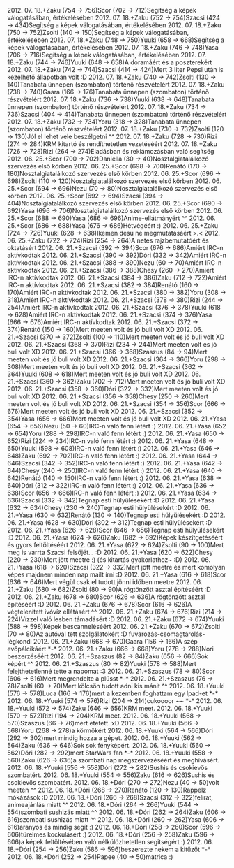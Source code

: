 <tr><td>2012. 07. 18.</td><td>+</td><td>Zaku (754 &rarr; 756)</td><td>Scor (702 &rarr; 712)</td><td>Segítség a képek válogatásában, értékelésében</td></tr>
<tr><td>2012. 07. 18.</td><td>+</td><td>Zaku (752 &rarr; 754)</td><td>Szacsi (424 &rarr; 434)</td><td>Segítség a képek válogatásában, értékelésében</td></tr>
<tr><td>2012. 07. 18.</td><td>+</td><td>Zaku (750 &rarr; 752)</td><td>Zsolti (140 &rarr; 150)</td><td>Segítség a képek válogatásában, értékelésében</td></tr>
<tr><td>2012. 07. 18.</td><td>+</td><td>Zaku (748 &rarr; 750)</td><td>Yuuki (658 &rarr; 668)</td><td>Segítség a képek válogatásában, értékelésében</td></tr>
<tr><td>2012. 07. 18.</td><td>+</td><td>Zaku (746 &rarr; 748)</td><td>Yasa (706 &rarr; 716)</td><td>Segítség a képek válogatásában, értékelésében</td></tr>
<tr><td>2012. 07. 18.</td><td>+</td><td>Zaku (744 &rarr; 746)</td><td>Yuuki (648 &rarr; 658)</td><td>A doramáért és a poszterekért</td></tr>
<tr><td>2012. 07. 18.</td><td>+</td><td>Zaku (742 &rarr; 744)</td><td>Szacsi (414 &rarr; 424)</td><td>Mert 3 liter Pepsi után is kezelhető állapotban volt :D</td></tr>
<tr><td>2012. 07. 18.</td><td>+</td><td>Zaku (740 &rarr; 742)</td><td>Zsolti (130 &rarr; 140)</td><td>Tanabata ünnepen (szombaton) történő részvételért</td></tr>
<tr><td>2012. 07. 18.</td><td>+</td><td>Zaku (738 &rarr; 740)</td><td>Gaara (166 &rarr; 176)</td><td>Tanabata ünnepen (szombaton) történő részvételért</td></tr>
<tr><td>2012. 07. 18.</td><td>+</td><td>Zaku (736 &rarr; 738)</td><td>Yuuki (638 &rarr; 648)</td><td>Tanabata ünnepen (szombaton) történő részvételért</td></tr>
<tr><td>2012. 07. 18.</td><td>+</td><td>Zaku (734 &rarr; 736)</td><td>Szacsi (404 &rarr; 414)</td><td>Tanabata ünnepen (szombaton) történő részvételért</td></tr>
<tr><td>2012. 07. 18.</td><td>+</td><td>Zaku (732 &rarr; 734)</td><td>Yoru (318 &rarr; 328)</td><td>Tanabata ünnepen (szombaton) történő részvételért</td></tr>
<tr><td>2012. 07. 18.</td><td>+</td><td>Zaku (730 &rarr; 732)</td><td>Zsolti (120 &rarr; 130)</td><td>Jól el lehet vele beszélgetni ^^</td></tr>
<tr><td>2012. 07. 18.</td><td>+</td><td>Zaku (728 &rarr; 730)</td><td>Rizi (274 &rarr; 284)</td><td>KRM kitartó és rendíthetetlen vezetéséért</td></tr>
<tr><td>2012. 07. 18.</td><td>+</td><td>Zaku (726 &rarr; 728)</td><td>Rizi (264 &rarr; 274)</td><td>Eladásban és reklámozásban való segítség</td></tr>
<tr><td>2012. 06. 25.</td><td>+</td><td>Scor (700 &rarr; 702)</td><td>Daniella (30 &rarr; 40)</td><td>Nosztalgiatalálkozó szervezés első körben</td></tr>
<tr><td>2012. 06. 25.</td><td>+</td><td>Scor (698 &rarr; 700)</td><td>Renátó (170 &rarr; 180)</td><td>Nosztalgiatalálkozó szervezés első körben</td></tr>
<tr><td>2012. 06. 25.</td><td>+</td><td>Scor (696 &rarr; 698)</td><td>Zsolti (110 &rarr; 120)</td><td>Nosztalgiatalálkozó szervezés első körben</td></tr>
<tr><td>2012. 06. 25.</td><td>+</td><td>Scor (694 &rarr; 696)</td><td>Nezu (70 &rarr; 80)</td><td>Nosztalgiatalálkozó szervezés első körben</td></tr>
<tr><td>2012. 06. 25.</td><td>+</td><td>Scor (692 &rarr; 694)</td><td>Szacsi (394 &rarr; 404)</td><td>Nosztalgiatalálkozó szervezés első körben</td></tr>
<tr><td>2012. 06. 25.</td><td>+</td><td>Scor (690 &rarr; 692)</td><td>Yasa (696 &rarr; 706)</td><td>Nosztalgiatalálkozó szervezés első körben</td></tr>
<tr><td>2012. 06. 25.</td><td>+</td><td>Scor (688 &rarr; 690)</td><td>Yasa (686 &rarr; 696)</td><td>Anime-ellátmányért ^^</td></tr>
<tr><td>2012. 06. 25.</td><td>+</td><td>Scor (686 &rarr; 688)</td><td>Yasa (676 &rarr; 686)</td><td>Hétvégéért :)</td></tr>
<tr><td>2012. 06. 25.</td><td>+</td><td>Zaku (724 &rarr; 726)</td><td>Yuuki (628 &rarr; 638)</td><td>Ikemen desu ne megmutatásáért &gt;.&lt;</td></tr>
<tr><td>2012. 06. 25.</td><td>+</td><td>Zaku (722 &rarr; 724)</td><td>Rizi (254 &rarr; 264)</td><td>A netes rajzbemutatóért és oktatásért</td></tr>
<tr><td>2012. 06. 21.</td><td>+</td><td>Szacsi (392 &rarr; 394)</td><td>Scor (676 &rarr; 686)</td><td>Amiért IRC-n aktívkodtak</td></tr>
<tr><td>2012. 06. 21.</td><td>+</td><td>Szacsi (390 &rarr; 392)</td><td>Dóri (332 &rarr; 342)</td><td>Amiért IRC-n aktívkodtak</td></tr>
<tr><td>2012. 06. 21.</td><td>+</td><td>Szacsi (388 &rarr; 390)</td><td>Nezu (60 &rarr; 70)</td><td>Amiért IRC-n aktívkodtak</td></tr>
<tr><td>2012. 06. 21.</td><td>+</td><td>Szacsi (386 &rarr; 388)</td><td>Chesy (260 &rarr; 270)</td><td>Amiért IRC-n aktívkodtak</td></tr>
<tr><td>2012. 06. 21.</td><td>+</td><td>Szacsi (384 &rarr; 386)</td><td>Zaku (712 &rarr; 722)</td><td>Amiért IRC-n aktívkodtak</td></tr>
<tr><td>2012. 06. 21.</td><td>+</td><td>Szacsi (382 &rarr; 384)</td><td>Renátó (160 &rarr; 170)</td><td>Amiért IRC-n aktívkodtak</td></tr>
<tr><td>2012. 06. 21.</td><td>+</td><td>Szacsi (380 &rarr; 382)</td><td>Yoru (308 &rarr; 318)</td><td>Amiért IRC-n aktívkodtak</td></tr>
<tr><td>2012. 06. 21.</td><td>+</td><td>Szacsi (378 &rarr; 380)</td><td>Rizi (244 &rarr; 254)</td><td>Amiért IRC-n aktívkodtak</td></tr>
<tr><td>2012. 06. 21.</td><td>+</td><td>Szacsi (376 &rarr; 378)</td><td>Yuuki (618 &rarr; 628)</td><td>Amiért IRC-n aktívkodtak</td></tr>
<tr><td>2012. 06. 21.</td><td>+</td><td>Szacsi (374 &rarr; 376)</td><td>Yasa (666 &rarr; 676)</td><td>Amiért IRC-n aktívkodtak</td></tr>
<tr><td>2012. 06. 21.</td><td>+</td><td>Szacsi (372 &rarr; 374)</td><td>Renátó (150 &rarr; 160)</td><td>Mert meeten volt és jó buli volt XD</td></tr>
<tr><td>2012. 06. 21.</td><td>+</td><td>Szacsi (370 &rarr; 372)</td><td>Zsolti (100 &rarr; 110)</td><td>Mert meeten volt és jó buli volt XD</td></tr>
<tr><td>2012. 06. 21.</td><td>+</td><td>Szacsi (368 &rarr; 370)</td><td>Rizi (234 &rarr; 244)</td><td>Mert meeten volt és jó buli volt XD</td></tr>
<tr><td>2012. 06. 21.</td><td>+</td><td>Szacsi (366 &rarr; 368)</td><td>Szaszus (84 &rarr; 94)</td><td>Mert meeten volt és jó buli volt XD</td></tr>
<tr><td>2012. 06. 21.</td><td>+</td><td>Szacsi (364 &rarr; 366)</td><td>Yoru (298 &rarr; 308)</td><td>Mert meeten volt és jó buli volt XD</td></tr>
<tr><td>2012. 06. 21.</td><td>+</td><td>Szacsi (362 &rarr; 364)</td><td>Yuuki (608 &rarr; 618)</td><td>Mert meeten volt és jó buli volt XD</td></tr>
<tr><td>2012. 06. 21.</td><td>+</td><td>Szacsi (360 &rarr; 362)</td><td>Zaku (702 &rarr; 712)</td><td>Mert meeten volt és jó buli volt XD</td></tr>
<tr><td>2012. 06. 21.</td><td>+</td><td>Szacsi (358 &rarr; 360)</td><td>Dóri (322 &rarr; 332)</td><td>Mert meeten volt és jó buli volt XD</td></tr>
<tr><td>2012. 06. 21.</td><td>+</td><td>Szacsi (356 &rarr; 358)</td><td>Chesy (250 &rarr; 260)</td><td>Mert meeten volt és jó buli volt XD</td></tr>
<tr><td>2012. 06. 21.</td><td>+</td><td>Szacsi (354 &rarr; 356)</td><td>Scor (666 &rarr; 676)</td><td>Mert meeten volt és jó buli volt XD</td></tr>
<tr><td>2012. 06. 21.</td><td>+</td><td>Szacsi (352 &rarr; 354)</td><td>Yasa (656 &rarr; 666)</td><td>Mert meeten volt és jó buli volt XD</td></tr>
<tr><td>2012. 06. 21.</td><td>+</td><td>Yasa (654 &rarr; 656)</td><td>Nezu (50 &rarr; 60)</td><td>IRC-n való fenn létért :)</td></tr>
<tr><td>2012. 06. 21.</td><td>+</td><td>Yasa (652 &rarr; 654)</td><td>Yoru (288 &rarr; 298)</td><td>IRC-n való fenn létért :)</td></tr>
<tr><td>2012. 06. 21.</td><td>+</td><td>Yasa (650 &rarr; 652)</td><td>Rizi (224 &rarr; 234)</td><td>IRC-n való fenn létért :)</td></tr>
<tr><td>2012. 06. 21.</td><td>+</td><td>Yasa (648 &rarr; 650)</td><td>Yuuki (598 &rarr; 608)</td><td>IRC-n való fenn létért :)</td></tr>
<tr><td>2012. 06. 21.</td><td>+</td><td>Yasa (646 &rarr; 648)</td><td>Zaku (692 &rarr; 702)</td><td>IRC-n való fenn létért :)</td></tr>
<tr><td>2012. 06. 21.</td><td>+</td><td>Yasa (644 &rarr; 646)</td><td>Szacsi (342 &rarr; 352)</td><td>IRC-n való fenn létért :)</td></tr>
<tr><td>2012. 06. 21.</td><td>+</td><td>Yasa (642 &rarr; 644)</td><td>Chesy (240 &rarr; 250)</td><td>IRC-n való fenn létért :)</td></tr>
<tr><td>2012. 06. 21.</td><td>+</td><td>Yasa (640 &rarr; 642)</td><td>Renátó (140 &rarr; 150)</td><td>IRC-n való fenn létért :)</td></tr>
<tr><td>2012. 06. 21.</td><td>+</td><td>Yasa (638 &rarr; 640)</td><td>Dóri (312 &rarr; 322)</td><td>IRC-n való fenn létért :)</td></tr>
<tr><td>2012. 06. 21.</td><td>+</td><td>Yasa (636 &rarr; 638)</td><td>Scor (656 &rarr; 666)</td><td>IRC-n való fenn létért :)</td></tr>
<tr><td>2012. 06. 21.</td><td>+</td><td>Yasa (634 &rarr; 636)</td><td>Szacsi (332 &rarr; 342)</td><td>Tegnap esti hülyülésekért :D</td></tr>
<tr><td>2012. 06. 21.</td><td>+</td><td>Yasa (632 &rarr; 634)</td><td>Chesy (230 &rarr; 240)</td><td>Tegnap esti hülyülésekért :D</td></tr>
<tr><td>2012. 06. 21.</td><td>+</td><td>Yasa (630 &rarr; 632)</td><td>Renátó (130 &rarr; 140)</td><td>Tegnap esti hülyülésekért :D</td></tr>
<tr><td>2012. 06. 21.</td><td>+</td><td>Yasa (628 &rarr; 630)</td><td>Dóri (302 &rarr; 312)</td><td>Tegnap esti hülyülésekért :D</td></tr>
<tr><td>2012. 06. 21.</td><td>+</td><td>Yasa (626 &rarr; 628)</td><td>Scor (646 &rarr; 656)</td><td>Tegnap esti hülyülésekért :D</td></tr>
<tr><td>2012. 06. 21.</td><td>+</td><td>Yasa (624 &rarr; 626)</td><td>Zaku (682 &rarr; 692)</td><td>Képek készítgetéséért és gyors feltöltéséért</td></tr>
<tr><td>2012. 06. 21.</td><td>+</td><td>Yasa (622 &rarr; 624)</td><td>Zsolti (90 &rarr; 100)</td><td>Mert meg is varrta Szacsi felsőjét... :D</td></tr>
<tr><td>2012. 06. 21.</td><td>+</td><td>Yasa (620 &rarr; 622)</td><td>Chesy (220 &rarr; 230)</td><td>Mert jött meetre :) (és kitartás gyakorlathoz~ :D)</td></tr>
<tr><td>2012. 06. 21.</td><td>+</td><td>Yasa (618 &rarr; 620)</td><td>Szacsi (322 &rarr; 332)</td><td>Mert jött meetre és mert komolyan képes majdnem minden nap mailt írni :D</td></tr>
<tr><td>2012. 06. 21.</td><td>+</td><td>Yasa (616 &rarr; 618)</td><td>Scor (636 &rarr; 646)</td><td>Mert végül csak el tudott jönni időben meetre</td></tr>
<tr><td>2012. 06. 21.</td><td>+</td><td>Zaku (680 &rarr; 682)</td><td>Zsolti (80 &rarr; 90)</td><td>A rögtönzött asztal építéséért :D</td></tr>
<tr><td>2012. 06. 21.</td><td>+</td><td>Zaku (678 &rarr; 680)</td><td>Scor (626 &rarr; 636)</td><td>A rögtönzött asztal építéséért :D</td></tr>
<tr><td>2012. 06. 21.</td><td>+</td><td>Zaku (676 &rarr; 678)</td><td>Scor (616 &rarr; 626)</td><td>A végtelenített ivóvíz ellátásért ^^</td></tr>
<tr><td>2012. 06. 21.</td><td>+</td><td>Zaku (674 &rarr; 676)</td><td>Rizi (214 &rarr; 224)</td><td>Vízzel való lesben támadásért :D</td></tr>
<tr><td>2012. 06. 21.</td><td>+</td><td>Zaku (672 &rarr; 674)</td><td>Yuuki (588 &rarr; 598)</td><td>Képek bescanneléséért</td></tr>
<tr><td>2012. 06. 21.</td><td>+</td><td>Zaku (670 &rarr; 672)</td><td>Zsolti (70 &rarr; 80)</td><td>Az autóval tett szolgálatokért :D fuvarozás-csomagtárolás-légkondi</td></tr>
<tr><td>2012. 06. 21.</td><td>+</td><td>Zaku (668 &rarr; 670)</td><td>Gaara (156 &rarr; 166)</td><td>A szép evőpálcikáért *-*</td></tr>
<tr><td>2012. 06. 21.</td><td>+</td><td>Zaku (666 &rarr; 668)</td><td>Yoru (278 &rarr; 288)</td><td>Nori beszerzéséért</td></tr>
<tr><td>2012. 06. 21.</td><td>+</td><td>Szaszus (82 &rarr; 84)</td><td>Zaku (656 &rarr; 666)</td><td>Sok képért ^^</td></tr>
<tr><td>2012. 06. 21.</td><td>+</td><td>Szaszus (80 &rarr; 82)</td><td>Yuuki (578 &rarr; 588)</td><td>Mert felejthetetlenné tette a napomat :3</td></tr>
<tr><td>2012. 06. 21.</td><td>+</td><td>Szaszus (78 &rarr; 80)</td><td>Scor (606 &rarr; 616)</td><td>Mert megrendelte a plüsst *-*</td></tr>
<tr><td>2012. 06. 21.</td><td>+</td><td>Szaszus (76 &rarr; 78)</td><td>Zsolti (60 &rarr; 70)</td><td>Mert kölcsön tudott adni kis mánit ^^</td></tr>
<tr><td>2012. 06. 18.</td><td>+</td><td>Yuuki (576 &rarr; 578)</td><td>Luca (166 &rarr; 176)</td><td>mert a kezemben foghattam egy Ipad-et *-*</td></tr>
<tr><td>2012. 06. 18.</td><td>+</td><td>Yuuki (574 &rarr; 576)</td><td>Rizi (204 &rarr; 214)</td><td>cukoooor ~~ *-*</td></tr>
<tr><td>2012. 06. 18.</td><td>+</td><td>Yuuki (572 &rarr; 574)</td><td>Zaku (646 &rarr; 656)</td><td>KRM meet.</td></tr>
<tr><td>2012. 06. 18.</td><td>+</td><td>Yuuki (570 &rarr; 572)</td><td>Rizi (194 &rarr; 204)</td><td>KRM meet.</td></tr>
<tr><td>2012. 06. 18.</td><td>+</td><td>Yuuki (568 &rarr; 570)</td><td>Szaszus (66 &rarr; 76)</td><td>mert etetett. xD</td></tr>
<tr><td>2012. 06. 18.</td><td>+</td><td>Yuuki (566 &rarr; 568)</td><td>Yoru (268 &rarr; 278)</td><td>a körmökért</td></tr>
<tr><td>2012. 06. 18.</td><td>+</td><td>Yuuki (564 &rarr; 566)</td><td>Dóri (292 &rarr; 302)</td><td>mert mindig hozza a gépet.</td></tr>
<tr><td>2012. 06. 18.</td><td>+</td><td>Yuuki (562 &rarr; 564)</td><td>Zaku (636 &rarr; 646)</td><td>Sok sok fényképért.</td></tr>
<tr><td>2012. 06. 18.</td><td>+</td><td>Yuuki (560 &rarr; 562)</td><td>Dóri (282 &rarr; 292)</td><td>mert StarWars fan *-*</td></tr>
<tr><td>2012. 06. 18.</td><td>+</td><td>Yuuki (558 &rarr; 560)</td><td>Zaku (626 &rarr; 636)</td><td>a szombati nap megszervezéséért és meghívásért.</td></tr>
<tr><td>2012. 06. 18.</td><td>+</td><td>Yuuki (556 &rarr; 558)</td><td>Dóri (272 &rarr; 282)</td><td>Sushis és csokievős szombatért.</td></tr>
<tr><td>2012. 06. 18.</td><td>+</td><td>Yuuki (554 &rarr; 556)</td><td>Zaku (616 &rarr; 626)</td><td>Sushis és csokievős szombatért.</td></tr>
<tr><td>2012. 06. 18.</td><td>+</td><td>Dóri (270 &rarr; 272)</td><td>Nezu (40 &rarr; 50)</td><td>volt meeten ^^</td></tr>
<tr><td>2012. 06. 18.</td><td>+</td><td>Dóri (268 &rarr; 270)</td><td>Renátó (120 &rarr; 130)</td><td>Rappelz mókázások :D</td></tr>
<tr><td>2012. 06. 18.</td><td>+</td><td>Dóri (266 &rarr; 268)</td><td>Szacsi (312 &rarr; 322)</td><td>felirat, animeajánlás miatt ^^</td></tr>
<tr><td>2012. 06. 18.</td><td>+</td><td>Dóri (264 &rarr; 266)</td><td>Yuuki (544 &rarr; 554)</td><td>szombati sushizás miatt ^^</td></tr>
<tr><td>2012. 06. 18.</td><td>+</td><td>Dóri (262 &rarr; 264)</td><td>Zaku (606 &rarr; 616)</td><td>szombati sushizás miatt ^^</td></tr>
<tr><td>2012. 06. 18.</td><td>+</td><td>Dóri (260 &rarr; 262)</td><td>Yasa (606 &rarr; 616)</td><td>aranyos és mindig segít :)</td></tr>
<tr><td>2012. 06. 18.</td><td>+</td><td>Dóri (258 &rarr; 260)</td><td>Scor (596 &rarr; 606)</td><td>türelmes kockulásért :)</td></tr>
<tr><td>2012. 06. 18.</td><td>+</td><td>Dóri (256 &rarr; 258)</td><td>Zaku (596 &rarr; 606)</td><td>a képek feltöltésében való nélkülözhetetlen segitségért :)</td></tr>
<tr><td>2012. 06. 18.</td><td>+</td><td>Dóri (254 &rarr; 256)</td><td>Zaku (586 &rarr; 596)</td><td>beszerezte nekem a kitűzőt *-*</td></tr>
<tr><td>2012. 06. 18.</td><td>+</td><td>Dóri (252 &rarr; 254)</td><td>Papee (40 &rarr; 50)</td><td>matrica :) </td></tr>
